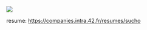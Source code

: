 <img src='https://github.com/zinnnn37/4Inner2/assets/102711874/8ea0703b-4d20-49cd-a65c-2fcbc9f727db'>

resume: https://companies.intra.42.fr/resumes/sucho
